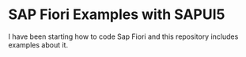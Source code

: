 # SAP Fiori Examples with SAPUI5
I have been starting how to code Sap Fiori and this repository includes examples about it.